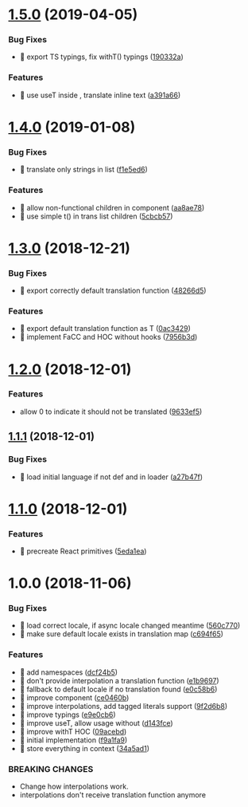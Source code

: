 # [1.5.0](https://github.com/streamich/use-/compare/v1.4.0...v1.5.0) (2019-04-05)


### Bug Fixes

* 🐛 export TS typings, fix withT() typings ([190332a](https://github.com/streamich/use-/commit/190332a))


### Features

* 🎸 use useT inside <Trans>, translate inline text ([a391a66](https://github.com/streamich/use-/commit/a391a66))

# [1.4.0](https://github.com/streamich/use-/compare/v1.3.0...v1.4.0) (2019-01-08)


### Bug Fixes

* 🐛 translate only strings in <Trans> list ([f1e5ed6](https://github.com/streamich/use-/commit/f1e5ed6))


### Features

* 🎸 allow non-functional children in <Trans> component ([aa8ae78](https://github.com/streamich/use-/commit/aa8ae78))
* 🎸 use simple t() in trans list children ([5cbcb57](https://github.com/streamich/use-/commit/5cbcb57))

# [1.3.0](https://github.com/streamich/use-/compare/v1.2.0...v1.3.0) (2018-12-21)


### Bug Fixes

* 🐛 export correctly default translation function ([48266d5](https://github.com/streamich/use-/commit/48266d5))


### Features

* 🎸 export default translation function as T ([0ac3429](https://github.com/streamich/use-/commit/0ac3429))
* 🎸 implement FaCC and HOC without hooks ([7956b3d](https://github.com/streamich/use-/commit/7956b3d))

# [1.2.0](https://github.com/streamich/use-/compare/v1.1.1...v1.2.0) (2018-12-01)


### Features

* allow 0 to indicate it should not be translated ([9633ef5](https://github.com/streamich/use-/commit/9633ef5))

## [1.1.1](https://github.com/streamich/use-/compare/v1.1.0...v1.1.1) (2018-12-01)


### Bug Fixes

* 🐛 load initial language if not def and in loader ([a27b47f](https://github.com/streamich/use-/commit/a27b47f))

# [1.1.0](https://github.com/streamich/use-/compare/v1.0.0...v1.1.0) (2018-12-01)


### Features

* 🎸 precreate React primitives ([5eda1ea](https://github.com/streamich/use-/commit/5eda1ea))

# 1.0.0 (2018-11-06)


### Bug Fixes

* 🐛 load correct locale, if async locale changed meantime ([560c770](https://github.com/streamich/use-/commit/560c770))
* 🐛 make sure default locale exists in translation map ([c694f65](https://github.com/streamich/use-/commit/c694f65))


### Features

* 🎸 add namespaces ([dcf24b5](https://github.com/streamich/use-/commit/dcf24b5))
* 🎸 don't provide interpolation a translation function ([e1b9697](https://github.com/streamich/use-/commit/e1b9697))
* 🎸 fallback to default locale if no translation found ([e0c58b6](https://github.com/streamich/use-/commit/e0c58b6))
* 🎸 improve <Trans> component ([ce0460b](https://github.com/streamich/use-/commit/ce0460b))
* 🎸 improve interpolations, add tagged literals support ([9f2d6b8](https://github.com/streamich/use-/commit/9f2d6b8))
* 🎸 improve typings ([e9e0cb6](https://github.com/streamich/use-/commit/e9e0cb6))
* 🎸 improve useT, allow usage without <Provider> ([d143fce](https://github.com/streamich/use-/commit/d143fce))
* 🎸 improve withT HOC ([09acebd](https://github.com/streamich/use-/commit/09acebd))
* 🎸 initial implementation ([f9a1fa9](https://github.com/streamich/use-/commit/f9a1fa9))
* 🎸 store everything in context ([34a5ad1](https://github.com/streamich/use-/commit/34a5ad1))


### BREAKING CHANGES

* Change how interpolations work.
* interpolations don't receive translation function anymore
